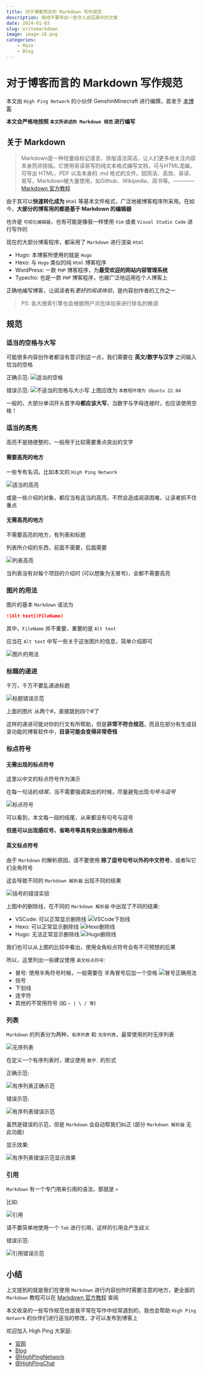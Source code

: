 ```yaml
---
title: 对于博客而言的 Markdown 写作规范
description: 麻烦不要写出一些令人血压飙升的文章
date: 2024-01-03
slug: writemarkdown
image: image-16.png
categories:
    - Main
    - Blog
---
```


# 对于博客而言的 Markdown 写作规范

本文由 `High Ping Network` 的小伙伴 GenshinMinecraft 进行编撰，首发于 [本博客](https://blog.highp.ing)

**本文会严格地按照 `本文所讲述的 Markdown 规范` 进行编写**

## 关于 Markdown
> Markdown是一种轻量级标记语言，排版语法简洁，让人们更多地关注内容本身而非排版。它使用易读易写的纯文本格式编写文档，可与HTML混编，可导出 HTML、PDF 以及本身的 .md 格式的文件。因简洁、高效、易读、易写，Markdown被大量使用，如Github、Wikipedia、简书等。———— [Markdown 官方教程](https://markdown.com.cn/basic-syntax/) 

由于其可以**快速转化成为** `Html` 等基本文件格式，广泛地被博客程序所采用。在如今，**大部分的博客用的都是基于 Markdown 的编辑器**

也许是 `可视化编辑器`，也有可能是像我一样使用 `Vim` 或者 `Visual Studio Code` 进行写作的

现在的大部分博客程序，都采用了 `Markdown` 进行渲染 `Html`
- Hugo: 本博客所使用的就是 `Hugo`
- Hexo: 与 `Hugo` 类似的纯 `Html` 博客程序
- WordPress: 一款 `PHP` 博客程序，为**最受欢迎的网站内容管理系统**
- Typecho: 也是一款 `PHP` 博客程序，也被广泛地运用在个人博客上

正确地编写博客，让阅读者有*更好的阅读体验*，是内容创作者的工作之一
> PS: 各大搜索引擎也会根据用户浏览体验来进行排名的微调

## 规范
### 适当的空格与大写

可能很多内容创作者都没有意识到这一点，我们需要在 **英文/数字与汉字** 之间输入恰当的空格

正确示范: 
![适当的空格](image.png)

错误示范: 
![不适当的空格与大小写](image-1.png)
上图应改为 `本教程环境为 Ubuntu 22.04`

一般的，大部分单词开头首字母**都应该大写**，当数字与字母连接时，也应该使用空格！

### 适当的高亮

高亮不是随便整的，一般用于比较需要重点突出的文字
#### 需要高亮的地方
一些专有名词，比如本文的 `High Ping Network`

![适当的高亮](image-2.png)

或是一些介绍的对象，都应当有适当的高亮，不然会造成阅读困难，让读者抓不住重点
#### 无需高亮的地方
不需要高亮的地方，有列表和标题

列表所介绍的东西，前面不需要，后面需要

![列表高亮](image-3.png)

当列表没有对每个项目的介绍时 (可以想象为无冒号)，全都不需要高亮

### 图片的用法
图片的基本 `Markdown` 语法为
```Markdown
![Alt text](FileName)
```

其中，`FileName` 并不重要，重要的是 `Alt text`

应当在 `Alt text` 中写一些关于这张图片的信息，简单介绍即可

![图片的用法](image-4.png)

### 标题的递进

千万，千万不要乱递进标题

![标题错误示范](image-5.png)

上面的图片 从两个#，直接跳到四个#了

这样的递进可能对你的行文有所帮助，但是**非常不符合规范**，而且在部分有生成目录功能的博客软件中，**目录可能会变得非常奇怪**

### 标点符号
#### 无需出现的标点符号
这里以中文的标点符号作为演示

在每一句话的*结尾*，当不需要强调突出的时候，尽量避免出现*句号与逗号*

![标点符号](image-6.png)

可以看到，本文每一段的结尾，从来都没有句号与逗号

**但是可以出现感叹号、省略号等具有突出强调作用标点**

#### 英文标点符号
由于 `Markdown` 的解析原因，请不要使用 **除了逗号句号以外的中文符号**，或者叫它们全角符号

这会导致不同的 `Markdown 解析器` 出现不同的结果

![括号的错误实验](image-7.png)

上图中的删除线，在不同的 `Markdown 解析器` 中出现了不同的结果:
- VSCode: 可以正常显示删除线
    ![VSCode下划线](image-10.png)
- Hexo: 可以正常显示删除线
    ![Hexo删除线](image-9.png)
- Hugo: 无法正常显示删除线
    ![Hugo删除线](image-8.png)

我们也可以从上图的比较中看出，使用全角标点符号会有不可预想的后果

所以，这里列出一些建议使用 `英文标点符号`:
- 冒号: 使用半角符号时候，一般需要在 半角冒号后加一个空格
    ![冒号正确用法](image-11.png)
- 括号
- 下划线
- 连字符
- 其他的不常用符号 (如 `~ | \ / 等`)

### 列表
`Markdown` 的列表分为两种，`有序列表` 和 `无序列表`，最常使用的时无序列表

![无序列表](image-12.png)

在定义一个有序列表时，建议使用 `数字.` 的形式

正确示范:

![有序列表正确示范](image-13.png)

错误示范: 

![有序列表错误示范](image-14.png)

虽然是错误的示范，但是 `Markdown` 会自动帮我们纠正 (部分 `Markdown 解析器` 无此功能)

显示效果:

![有序列表错误示范显示效果](image-15.png)

### 引用
`Markdown` 有一个专门用来引用的语法，那就是 `>`

比如:

![引用](image-17.png)

请不要简单地使用一个 `Tab` 进行引用，这样的引用会产生歧义

错误示范:

![引用错误示范](image-18.png)

## 小结

上文提到的就是我们在使用 `Markdown` 进行内容创作时需要注意的地方，更全面的 `Markdown` 教程可以在 [Markdown 官方教程](https://markdown.com.cn/basic-syntax/) 查阅

本文收录的一些写作规范也是我平常在写作中经常遇到的，我也会帮助 `High Ping Network` 的伙伴们进行适当的修改，才可以发布到博客上

欢迎加入 High Ping 大家庭:
- [官网](https://highp.ing)
- [Blog](https://blog.highp.ing)
- [@HighPingNetwork](https://t.me/HighPingNetwork)
- [@HighPingChat](https://t.me/highpingchat)